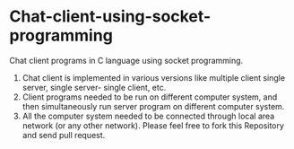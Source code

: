 Chat-client-using-socket-programming
====================================

Chat client programs in C language using socket programming.

1. Chat client is implemented in various versions like multiple client single server, single server- single client, etc.
2. Client programs needed to be run on different computer system,
and then simultaneously run server program on different computer system.
3. All the computer system needed to be connected through local area network (or any other network).
Please feel free to fork this Repository and send pull request.
